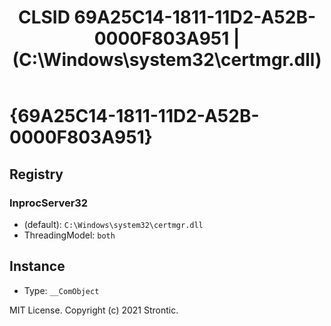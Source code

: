 ﻿---
title: "CLSID 69A25C14-1811-11D2-A52B-0000F803A951 | (C:\\Windows\\system32\\certmgr.dll)"
excerpt: What is COM-Object CLSID 69A25C14-1811-11D2-A52B-0000F803A951?
---

# {69A25C14-1811-11D2-A52B-0000F803A951}


## Registry


### InprocServer32

* (default): `C:\Windows\system32\certmgr.dll`
* ThreadingModel: `both`

## Instance

* Type: `__ComObject`

MIT License. Copyright (c) 2021 Strontic.


